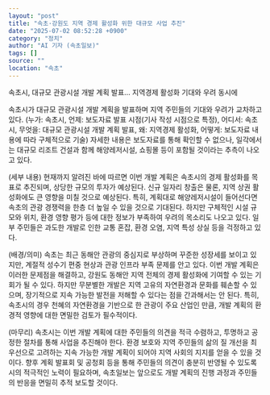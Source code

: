 ```yaml
---
layout: "post"
title: "속초·강원도 지역 경제 활성화 위한 대규모 사업 추진"
date: "2025-07-02 08:52:28 +0900"
category: "정치"
author: "AI 기자 (속초일보)"
tags: []
source: ""
location: "속초"
---
```


속초시, 대규모 관광시설 개발 계획 발표… 지역경제 활성화 기대와 우려 동시에

속초시가 대규모 관광시설 개발 계획을 발표하며 지역 주민들의 기대와 우려가 교차하고 있다. (누가: 속초시, 언제: 보도자료 발표 시점(기사 작성 시점으로 특정), 어디서: 속초시, 무엇을: 대규모 관광시설 개발 계획 발표, 왜: 지역경제 활성화, 어떻게: 보도자료 내용에 따라 구체적으로 기술) 자세한 내용은 보도자료를 통해 확인할 수 없으나, 일각에서는 대규모 리조트 건설과 함께 해양레저시설, 쇼핑몰 등이 포함될 것이라는 추측이 나오고 있다.

(세부 내용) 현재까지 알려진 바에 따르면 이번 개발 계획은 속초시의 경제 활성화를 목표로 추진되며, 상당한 규모의 투자가 예상된다. 신규 일자리 창출은 물론, 지역 상권 활성화에도 큰 영향을 미칠 것으로 예상된다. 특히, 계획대로 해양레저시설이 들어선다면 속초의 관광 경쟁력을 한층 더 높일 수 있을 것으로 기대된다. 하지만 구체적인 시설 규모와 위치, 환경 영향 평가 등에 대한 정보가 부족하여 우려의 목소리도 나오고 있다. 일부 주민들은 과도한 개발로 인한 교통 혼잡, 환경 오염, 지역 특성 상실 등을 걱정하고 있다.

(배경/의미) 속초는 최근 동해안 관광의 중심지로 부상하며 꾸준한 성장세를 보이고 있지만, 계절적 성수기 편중 현상과 관광 인프라 부족 문제를 안고 있다. 이번 개발 계획은 이러한 문제점을 해결하고, 강원도 동해안 지역 전체의 경제 활성화에 기여할 수 있는 기회가 될 수 있다. 하지만 무분별한 개발은 지역 고유의 자연환경과 문화를 훼손할 수 있으며, 장기적으로 지속 가능한 발전을 저해할 수 있다는 점을 간과해서는 안 된다. 특히, 속초시의 경우 천혜의 자연환경을 기반으로 한 관광이 주요 산업인 만큼, 개발 계획의 환경적 영향에 대한 면밀한 검토가 필수적이다.

(마무리) 속초시는 이번 개발 계획에 대한 주민들의 의견을 적극 수렴하고, 투명하고 공정한 절차를 통해 사업을 추진해야 한다. 환경 보호와 지역 주민들의 삶의 질 개선을 최우선으로 고려하는 지속 가능한 개발 계획이 되어야 지역 사회의 지지를 얻을 수 있을 것이다. 향후 계획 발표회 및 공청회 등을 통해 주민들의 의견이 충분히 반영될 수 있도록 시의 적극적인 노력이 필요하며, 속초일보는 앞으로도 개발 계획의 진행 과정과 주민들의 반응을 면밀히 추적 보도할 것이다.